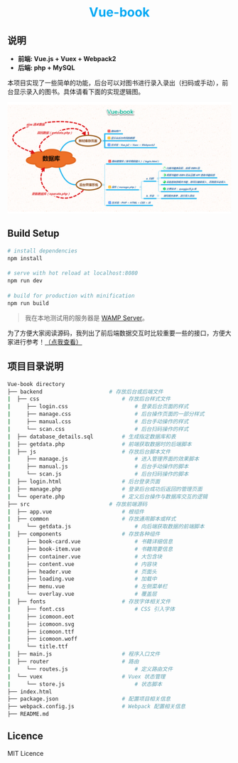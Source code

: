 <h1 style="text-align:center;color:#03a9f4">Vue-book</h1>

## 说明

* **前端: Vue.js + Vuex + Webpack2**
* **后端: php + MySQL**

本项目实现了一些简单的功能，后台可以对图书进行录入录出（扫码或手动），前台显示录入的图书。具体请看下面的实现逻辑图。

[![logic](simple-logic.png)](simple-logic.png)

## Build Setup

``` bash
# install dependencies
npm install

# serve with hot reload at localhost:8080
npm run dev

# build for production with minification
npm run build
```

> 我在本地测试用的服务器是 [WAMP Server](http://www.wampserver.com/en/)。

为了方便大家阅读源码，我列出了前后端数据交互时比较重要一些的接口，方便大家进行参考！[（点我查看）](additional.md)

## 项目目录说明

```bash
Vue-book directory
├── backend                     # 存放后台或后端文件
|  ├── css                          # 存放后台样式文件
|     ├── login.css                     # 登录后台页面的样式
|     ├── manage.css                    # 后台操作页面的一部分样式
|     ├── manual.css                    # 后台手动操作的样式
|     └── scan.css                      # 后台扫码操作的样式
|  ├── database_details.sql         # 生成指定数据库和表
|  ├── getdata.php                  # 前端获取数据时的后端脚本           
|  ├── js                           # 存放后台脚本文件
|     ├── manage.js                     # 进入管理界面的效果脚本
|     ├── manual.js                     # 后台手动操作的脚本
|     └── scan.js                       # 后台扫码操作的脚本
|  ├── login.html                   # 后台登录页面
|  ├── manage.php                   # 登录后台成功后返回的管理页面
|  └── operate.php                  # 定义后台操作与数据库交互的逻辑
├── src                         # 存放前端源码
|  ├── app.vue                      # 根组件
|  ├── common                       # 存放通用脚本或样式
|     └── getdata.js                    # 向后端获取数据的前端脚本
|  ├── components                   # 存放各种组件
|     ├── book-card.vue                 # 书籍详细信息
|     ├── book-item.vue                 # 书籍简要信息
|     ├── container.vue                 # 大包含块
|     ├── content.vue                   # 内容块
|     ├── header.vue                    # 页面头
|     ├── loading.vue                   # 加载中
|     ├── menu.vue                      # 左侧菜单栏
|     └── overlay.vue                   # 覆盖层
|  ├── fonts                        # 存放字体相关文件
|     ├── font.css                      # CSS 引入字体
|     ├── icomoon.eot
|     ├── icomoon.svg
|     ├── icomoon.ttf
|     ├── icomoon.woff
|     └── title.ttf
|  ├── main.js                      # 程序入口文件
|  ├── router                       # 路由
|     └── routes.js                     # 定义路由文件
|  └── vuex                         # Vuex 状态管理
|     └── store.js                      # 状态脚本
├── index.html                      
├── package.json                    # 配置项目相关信息
├── webpack.config.js               # Webpack 配置相关信息
├── README.md
```

## Licence

MIT Licence
